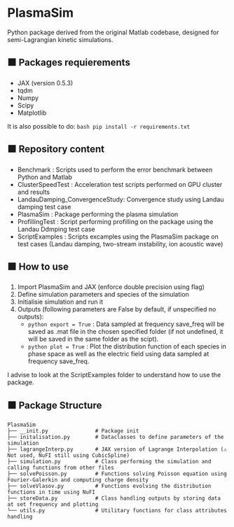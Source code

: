 #   PlasmaSim

Python package derived from the original Matlab codebase, designed for semi-Lagrangian kinetic simulations. 


## 🟧 Packages requierements

+ JAX (version 0.5.3)
+ tqdm
+ Numpy
+ Scipy
+ Matplotlib

It is also possible to do: ```bash pip install -r requirements.txt```


## 🟧 Repository content

+ Benchmark :                       Scripts used to perform the error benchmark between Python and Matlab
+ ClusterSpeedTest :                Acceleration test scripts performed on GPU cluster and results
+ LandauDamping_ConvergenceStudy:   Convergence study using Landau damping test case
+ PlasmaSim :                       Package performing the plasma simulation
+ ProfillingTest :                  Script performing profilling on the package using the Landau Ddmping test case
+ ScriptExamples :                  Scripts excamples using the PlasmaSim package on test cases (Landau damping, two-stream instability, ion acoustic wave)      


## 🟧 How to use

1. Import PlasmaSim and JAX (enforce double precision using flag)
2. Define simulation parameters and species of the simulation
3. Initialisie simulation and run it
4. Outputs (following parameters are False by default, if unspecified no outputs):
    + ```python export = True``` : Data sampled at frequency save_freq will be saved as .mat file in the chosen specified folder (if not undefined, it will be saved in the same folder as the scipt).
    + ```python plot = True``` : Plot the distribution function of each species in phase space as well as the electric field using data sampled at frequency save_freq.

I advise to look at the ScriptExamples folder to understand how to use the package. 


## 🟧 Package Structure

```
PlasmaSim
├── __init.py               # Package init
├── initalisation.py        # Dataclasses to define parameters of the simulation
├── lagrangeInterp.py       # JAX version of Lagrange Interpolation (⚠️ Not used, NuFI still using CubicSpline)
├── simulation.py           # Class performing the simulation and calling functions from other files
├── solvePoisson.py         # Functions solving Poisson equation using Fourier-Galerkin and computing charge density
├── solveVlasov.py          # Functions evolving the distribution functions in time using NuFI 
├── storeData.py            # Class handling outputs by storing data at set frequency and plotting 
└── utils.py                # Utilitary functions for class attributes handling
```